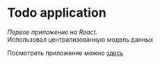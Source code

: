 # Todo application

*Первое приложение на React.*  
Использовал централизованную модель данных   

Посмотреть приложение можно [здесь](http://todo.veterg.beget.tech/) 